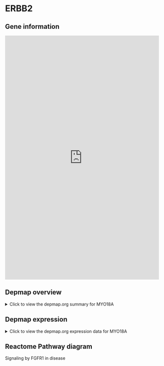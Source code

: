 <h1>ERBB2</h1>

<h2>Gene information</h2>
<iframe src="https://depmap.org/portal/gene/MYO18A?tab=about" style="border:none;width:100%;height:800px"></iframe>

<h2>Depmap overview</h2>
<details>
  <summary>Click to view the depmap.org summary for MYO18A</summary>
  <iframe src="https://depmap.org/portal/gene/MYO18A?tab=overview" style="border:none;width:100%;height:800px"></iframe>
</details>

<h2>Depmap expression</h2>
<details>
  <summary>Click to view the depmap.org expression data for MYO18A</summary>
  <iframe src="https://depmap.org/portal/gene/MYO18A?tab=characterization" style="border:none;width:100%;height:800px"></iframe>
</details>



<h2>Reactome Pathway diagram</h2>
Signaling by FGFR1 in disease
<div id="diagramHolder"></div>

<script>
    //Creating the Reactome Diagram widget
    //Take into account a proxy needs to be set up in your server side pointing to www.reactome.org
    function onReactomeDiagramReady(){  //This function is automatically called when the widget code is ready to be used
        var diagram = Reactome.Diagram.create({
            "placeHolder" : "diagramHolder",
            "width" : 900,
            "height" : 500
        });

        //Initialising it to the "Hemostasis" pathway
        diagram.loadDiagram("R-HSA-5655302");

        //Adding different listeners

        diagram.onDiagramLoaded(function (loaded) {
            console.info("Loaded ", loaded);
            diagram.flagItems("BAD");
	    diagram.flagItems("Q92934");
            if (loaded == "R-HSA-5655302") diagram.selectItem("R-HSA-5655302");
        });

     }
</script>



